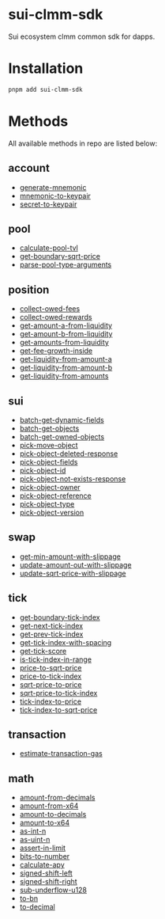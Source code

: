 # sui-clmm-sdk

Sui ecosystem clmm common sdk for dapps.

# Installation

```bash
pnpm add sui-clmm-sdk
```

# Methods

All available methods in repo are listed below:

<!-- methods start -->

## account

- [generate-mnemonic](src/account/generate-mnemonic.ts)
- [mnemonic-to-keypair](src/account/mnemonic-to-keypair.ts)
- [secret-to-keypair](src/account/secret-to-keypair.ts)

## pool

- [calculate-pool-tvl](src/pool/calculate-pool-tvl.ts)
- [get-boundary-sqrt-price](src/pool/get-boundary-sqrt-price.ts)
- [parse-pool-type-arguments](src/pool/parse-pool-type-arguments.ts)

## position

- [collect-owed-fees](src/position/collect-owed-fees.ts)
- [collect-owed-rewards](src/position/collect-owed-rewards.ts)
- [get-amount-a-from-liquidity](src/position/get-amount-a-from-liquidity.ts)
- [get-amount-b-from-liquidity](src/position/get-amount-b-from-liquidity.ts)
- [get-amounts-from-liquidity](src/position/get-amounts-from-liquidity.ts)
- [get-fee-growth-inside](src/position/get-fee-growth-inside.ts)
- [get-liquidity-from-amount-a](src/position/get-liquidity-from-amount-a.ts)
- [get-liquidity-from-amount-b](src/position/get-liquidity-from-amount-b.ts)
- [get-liquidity-from-amounts](src/position/get-liquidity-from-amounts.ts)

## sui

- [batch-get-dynamic-fields](src/sui/batch-get-dynamic-fields.ts)
- [batch-get-objects](src/sui/batch-get-objects.ts)
- [batch-get-owned-objects](src/sui/batch-get-owned-objects.ts)
- [pick-move-object](src/sui/pick-move-object.ts)
- [pick-object-deleted-response](src/sui/pick-object-deleted-response.ts)
- [pick-object-fields](src/sui/pick-object-fields.ts)
- [pick-object-id](src/sui/pick-object-id.ts)
- [pick-object-not-exists-response](src/sui/pick-object-not-exists-response.ts)
- [pick-object-owner](src/sui/pick-object-owner.ts)
- [pick-object-reference](src/sui/pick-object-reference.ts)
- [pick-object-type](src/sui/pick-object-type.ts)
- [pick-object-version](src/sui/pick-object-version.ts)

## swap

- [get-min-amount-with-slippage](src/swap/get-min-amount-with-slippage.ts)
- [update-amount-out-with-slippage](src/swap/update-amount-out-with-slippage.ts)
- [update-sqrt-price-with-slippage](src/swap/update-sqrt-price-with-slippage.ts)

## tick

- [get-boundary-tick-index](src/tick/get-boundary-tick-index.ts)
- [get-next-tick-index](src/tick/get-next-tick-index.ts)
- [get-prev-tick-index](src/tick/get-prev-tick-index.ts)
- [get-tick-index-with-spacing](src/tick/get-tick-index-with-spacing.ts)
- [get-tick-score](src/tick/get-tick-score.ts)
- [is-tick-index-in-range](src/tick/is-tick-index-in-range.ts)
- [price-to-sqrt-price](src/tick/price-to-sqrt-price.ts)
- [price-to-tick-index](src/tick/price-to-tick-index.ts)
- [sqrt-price-to-price](src/tick/sqrt-price-to-price.ts)
- [sqrt-price-to-tick-index](src/tick/sqrt-price-to-tick-index.ts)
- [tick-index-to-price](src/tick/tick-index-to-price.ts)
- [tick-index-to-sqrt-price](src/tick/tick-index-to-sqrt-price.ts)

## transaction

- [estimate-transaction-gas](src/transaction/estimate-transaction-gas.ts)

## math

- [amount-from-decimals](src/math/amount-from-decimals.ts)
- [amount-from-x64](src/math/amount-from-x64.ts)
- [amount-to-decimals](src/math/amount-to-decimals.ts)
- [amount-to-x64](src/math/amount-to-x64.ts)
- [as-int-n](src/math/as-int-n.ts)
- [as-uint-n](src/math/as-uint-n.ts)
- [assert-in-limit](src/math/assert-in-limit.ts)
- [bits-to-number](src/math/bits-to-number.ts)
- [calculate-apy](src/math/calculate-apy.ts)
- [signed-shift-left](src/math/signed-shift-left.ts)
- [signed-shift-right](src/math/signed-shift-right.ts)
- [sub-underflow-u128](src/math/sub-underflow-u128.ts)
- [to-bn](src/math/to-bn.ts)
- [to-decimal](src/math/to-decimal.ts)
<!-- methods end -->
